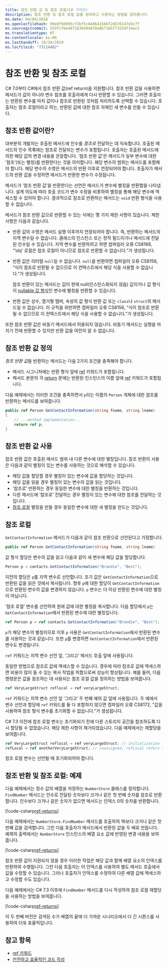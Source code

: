 ```yaml
---
title: 참조 반환 값 및 참조 로컬(C# 가이드)
description: 참조 반환 및 참조 로컬 값을 정의하고 사용하는 방법을 알아봅니다.
ms.date: 04/04/2018
ms.openlocfilehash: 99e0f9d995cf3bf5c0486415b6f2d578147d3c7f
ms.sourcegitcommit: 559fcfbe4871636494870a8b716bf7325df34ac5
ms.translationtype: HT
ms.contentlocale: ko-KR
ms.lasthandoff: 10/30/2019
ms.locfileid: "73114482"
---
```

# <a name="ref-returns-and-ref-locals"></a>참조 반환 및 참조 로컬

C# 7.0부터 C#에서 참조 반환 값(ref return)을 지원합니다. 참조 반환 값을 사용하면 메서드가 값이 아니라 변수 참조를 호출자에게 다시 반환할 수 있습니다. 그러면 호출자는 반환된 변수를 마치 값이나 참조로 반환된 것처럼 처리하도록 선택할 수 있습니다. 호출자는 참조 로컬이라고 하는, 반환된 값에 대한 참조 자체인 새 변수를 만들 수 있습니다.

## <a name="what-is-a-reference-return-value"></a>참조 반환 값이란?

대부분의 개발자는 호출된 메서드에 인수를 *참조로* 전달하는 데 익숙합니다. 호출된 메서드의 인수 목록에는 참조로 전달되는 변수가 포함됩니다. 호출자는 호출된 메서드에 의한 해당 값의 변경 내용을 관찰합니다. ‘참조 반환 값’은 메서드가 일부 변수에 대한 ‘참조’(또는 별칭)를 반환한다는 것을 의미합니다.   해당 변수의 범위는 메서드를 포함해야 합니다. 해당 변수의 수명은 메서드의 반환 이후로 연장되어야 합니다. 호출자가 메서드의 반환 값을 수정하면 메서드가 반환한 변수가 수정됩니다.

메서드가 ‘참조 반환 값’을 반환한다는 선언은 메서드가 변수에 별칭을 반환함을 나타냅니다.  설계 의도에 따라 호출 코드가 변수 수정을 비롯하여 별칭을 통해 해당 변수에 액세스할 수 있어야 합니다. 결과적으로 참조로 반환하는 메서드는 `void` 반환 형식을 사용할 수 없습니다.

메서드가 참조 반환 값으로 반환할 수 있는 식에는 몇 가지 제한 사항이 있습니다. 제한 사항은 다음과 같습니다.

- 반환 값의 수명은 메서드 실행 이후까지 연장되어야 합니다. 즉, 반환하는 메서드의 지역 변수일 수 없습니다. 클래스의 인스턴스 또는 정적 필드이거나 메서드에 전달된 인수일 수 있습니다. 지역 변수를 반환하려고 하면 컴파일러 오류 CS8168, “’obj’ 로컬은 참조 로컬이 아니므로 참조로 반환할 수 없습니다.”가 생성됩니다.

- 반환 값은 리터럴 `null`일 수 없습니다. `null`을 반환하면 컴파일러 오류 CS8156, “식이 참조로 반환될 수 없으므로 이 컨텍스트에서 해당 식을 사용할 수 없습니다.”가 생성됩니다.

   참조 반환이 있는 메서드는 값이 현재 null(인스턴스화되지 않음) 값이거나 값 형식이 [nullable 값 형식](../nullable-types/index.md)인 변수에 별칭을 반환할 수 있습니다.

- 반환 값은 상수, 열거형 멤버, 속성의 값 형식 반환 값 또는 `class`나 `struct`의 메서드일 수 없습니다. 이 규칙을 위반하면 컴파일러 오류 CS8156, “식이 참조로 반환될 수 없으므로 이 컨텍스트에서 해당 식을 사용할 수 없습니다.”가 생성됩니다.

또한 참조 반환 값은 비동기 메서드에서 허용되지 않습니다. 비동기 메서드는 실행을 마치기 전에 반환할 수 있지만 반환 값을 여전히 알 수 없습니다.

## <a name="defining-a-ref-return-value"></a>참조 반환 값 정의

*참조 반환 값*을 반환하는 메서드는 다음 2가지 조건을 충족해야 합니다.

- 메서드 시그니처에는 반환 형식 앞에 [ref](../../language-reference/keywords/ref.md) 키워드가 포함됩니다.
- 메서드 본문의 각 [return](../../language-reference/keywords/return.md) 문에는 반환된 인스턴스의 이름 앞에 [ref](../../language-reference/keywords/ref.md) 키워드가 포함됩니다.

다음 예제에서는 이러한 조건을 충족하면서 `p`라는 이름의 `Person` 개체에 대한 참조를 반환하는 메서드를 보여줍니다.

```csharp
public ref Person GetContactInformation(string fname, string lname)
{
    // ...method implementation...
    return ref p;
}
```

## <a name="consuming-a-ref-return-value"></a>참조 반환 값 사용

참조 반환 값은 호출된 메서드 범위 내 다른 변수에 대한 별칭입니다. 참조 반환의 사용은 다음과 같이 별칭이 있는 변수를 사용하는 것으로 해석할 수 있습니다.

- 해당 값을 할당할 경우 별칭이 있는 변수에 값을 할당하는 것입니다.
- 해당 값을 읽을 경우 별칭이 있는 변수의 값을 읽는 것입니다.
- ‘참조로’ 반환하는 경우 동일한 변수에 대한 별칭을 반환하는 것입니다. 
- 다른 메서드에 ‘참조로’ 전달하는 경우 별칭이 있는 변수에 대한 참조를 전달하는 것입니다. 
- [참조 로컬](#ref-locals) 별칭을 만들 경우 동일한 변수에 대한 새 별칭을 만드는 것입니다.

## <a name="ref-locals"></a>참조 로컬

`GetContactInformation` 메서드가 다음과 같이 참조 반환으로 선언된다고 가정합니다.

```csharp
public ref Person GetContactInformation(string fname, string lname)
```

값 형식 할당은 변수의 값을 읽고 다음과 같이 새 변수에 해당 값을 할당합니다.

```csharp
Person p = contacts.GetContactInformation("Brandie", "Best");
```

이전의 할당은 `p`를 지역 변수로 선언합니다. 초기 값은 `GetContactInformation`으로 반환된 값을 읽은 것에서 복사됩니다. 향후 `p`에 대한 할당이 `GetContactInformation`으로 반환된 변수의 값을 변경하지 않습니다. `p` 변수는 더 이상 반환된 변수에 대한 별칭이 아닙니다.

‘참조 로컬’ 변수를 선언하여 원래 값에 대한 별칭을 복사합니다.  다음 할당에서 `p`는 `GetContactInformation`에서 반환된 변수에 대한 별칭입니다.

```csharp
ref Person p = ref contacts.GetContactInformation("Brandie", "Best");
```

`p`가 해당 변수의 별칭이므로 이후 `p` 사용은 `GetContactInformation`에서 반환된 변수를 사용하는 것과 같습니다. 또한 `p`를 변경하면 `GetContactInformation`에서 반환된 변수도 변경됩니다.

`ref` 키워드는 지역 변수 선언 앞, ‘그리고’ 메서드 호출 앞에 사용됩니다.  

동일한 방법으로 참조로 값에 액세스할 수 있습니다. 경우에 따라 참조로 값에 액세스하면 비용이 많이 들 수 있는 복사 작업을 피함으로써 성능이 향상됩니다. 예를 들어, 다음 명령문은 값을 참조하는 데 사용되는 참조 로컬 값을 정의하는 방법을 보여줍니다.

```csharp
ref VeryLargeStruct reflocal = ref veryLargeStruct;
```

`ref` 키워드는 지역 변수 선언 앞 ‘그리고’ 두 번째 예의 값 앞에 사용됩니다.  두 예에서 변수 선언과 할당에 `ref` 키워드를 둘 다 포함하지 않으면 컴파일러 오류 CS8172, "값을 사용하여 참조 형식 변수를 초기화할 수 없습니다."가 생성됩니다. 

C# 7.3 이전에 참조 로컬 변수는 초기화되기 전에 다른 스토리지 공간을 참조하도록 다시 할당될 수 없었습니다. 해당 제한 사항이 제거되었습니다. 다음 예제에서는 재할당을 보여줍니다.

```csharp
ref VeryLargeStruct reflocal = ref veryLargeStruct; // initialization
refLocal = ref anotherVeryLargeStruct; // reassigned, refLocal refers to different storage.
```

 참조 로컬 변수는 선언될 때 초기화되어야 합니다.

## <a name="ref-returns-and-ref-locals-an-example"></a>참조 반환 및 참조 로컬: 예제

다음 예제에서는 정수 값의 배열을 저장하는 `NumberStore` 클래스를 정의합니다. `FindNumber` 메서드는 인수로 전달된 숫자보다 크거나 같은 첫 번째 숫자를 참조로 반환합니다. 인수보다 크거나 같은 숫자가 없으면 메서드는 인덱스 0의 숫자를 반환합니다. 

[!code-csharp[ref-returns](../../../../samples/snippets/csharp/programming-guide/ref-returns/NumberStore.cs#1)]

다음 예제에서는 `NumberStore.FindNumber` 메서드를 호출하여 16보다 크거나 같은 첫 번째 값을 검색합니다. 그런 다음 호출자가 메서드에서 반환된 값을 두 배로 만듭니다. 예제의 출력에서는 `NumberStore` 인스턴스의 배열 요소 값에 반영된 변경 내용을 보여줍니다.

[!code-csharp[ref-returns](../../../../samples/snippets/csharp/programming-guide/ref-returns/NumberStore.cs#2)]

참조 반환 값이 지원되지 않을 경우 이러한 작업은 해당 값과 함께 배열 요소의 인덱스를 반환하여 수행됩니다. 그런 다음 호출자는 이 인덱스를 사용하여 별도 메서드 호출에서 값을 수정할 수 있습니다. 그러나 호출자가 인덱스를 수정하여 다른 배열 값에 액세스하고 수정할 수도 있습니다.  

다음 예제에서는 C# 7.3 이후에 `FindNumber` 메서드를 다시 작성하여 참조 로컬 재할당을 사용하는 방법을 보여줍니다.

[!code-csharp[ref-returns](../../../../samples/snippets/csharp/programming-guide/ref-returns/NumberStoreUpdated.cs#1)]

이 두 번째 버전은 검색된 수가 배열의 끝에 더 가까운 시나리오에서 더 긴 시퀀스를 사용하여 더욱 효율적입니다.

## <a name="see-also"></a>참고 항목

- [ref 키워드](../../language-reference/keywords/ref.md)
- [안전하고 효율적인 코드 작성](../../write-safe-efficient-code.md)
